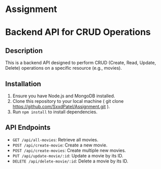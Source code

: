 # Assignment

# Backend API for CRUD Operations

## Description
This is a backend API designed to perform CRUD (Create, Read, Update, Delete) operations on a specific resource (e.g., movies).

## Installation
1. Ensure you have Node.js and MongoDB installed.
2. Clone this repository to your local machine ( git clone https://github.com/SxxdPatel/Assignment.git ).
3. Run `npm install` to install dependencies.

## API Endpoints
- `GET /api/all-movies`: Retrieve all movies.
- `POST /api/create-movie`: Create a new movie.
- `POST /api/create-movies`: Create multiple new movies.
- `PUT /api/update-movie/:id`: Update a movie by its ID.
- `DELETE /api/delete-movie/:id`: Delete a movie by its ID.

